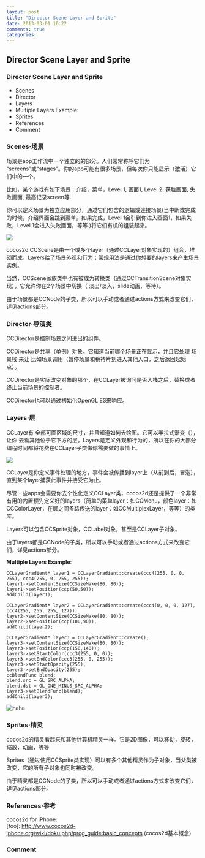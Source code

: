 ```yaml
---
layout: post
title: "Director Scene Layer and Sprite"
date: 2013-03-01 16:22
comments: true
categories: 
---
```



## Director Scene Layer and Sprite

### Director Scene Layer and Sprite
- Scenes
- Director
- Layers
- Multiple Layers Example:
- Sprites
- References
- Comment


### Scenes·场景
<div style='display:none'>
A scene (implemented with the CCScene object) is more or less an independent piece of the app workflow. Some people may call them “screens” or “stages”. Your app can have many scenes, but only one of them is active at a given time.
</div>

场景是app工作流中一个独立的的部分。人们常常称呼它们为 “screens”或“stages”。你的app可能有很多场景，但每次你只能显示（激活）它们中的一个。

<div style='display:none'>
For example, you could have a game with the following scenes: Intro, Menu, Level 1, Cutscene 1, Level 2, Winning cutscene, losing cutscene, High scores screen.
</div>

比如，某个游戏有如下场景：介绍，菜单，Level 1, 画面1, Level 2, 获胜画面, 失败画面, 最高记录screen等.

<div style='display:none'>
You can define every one of these scenes more or less as separate apps; there is a bit of glue between them containing the logic for connecting scenes (the intro goes to the menu when interrupted or finishing, Level 1 can lead you to the cutscene 1 if finished or to the losing cutscene if you lose, etc.).
</div>

你可以定义场景为独立应用部分，通过它们包含的逻辑或连接场景(当中断或完成的时候，介绍界面会跳到菜单。如果完成，Level 1会引到你进入画面1，如果失败，Level 1会进入失败画面，等等.)将它们有机的组装起来。


<div style='display:none'>
	-Cutscene 画面剪辑
</div>


![](http://www.cocos2d-x.org/attachments/1591/scenes650x144.png)


<div style='display:none'>
A cocos2d CCScene is composed of one or more layers (implemented with the CCLayer object), all of them piled up. Layers give the scene an appearance and behavior; the normal use case is to just make instances of Scene with the layers that you want.
</div>

cocos2d CCScene是由一个或多个layer（通过CCLayer对象实现的）组合，堆砌而成。Layers给了场景外观和行为；常规用法是通过你想要的layers来产生场景实例。

<div style='display:none'>
There is also a family of CCScene classes called transitions (implemented with the CCTransitionScene object) which allow you to make transitions between two scenes (fade out/in, slide from a side, etc).
</div>

当然，CCScene家族类中也有被成为转换类（通过CCTransitionScene对象实现），它允许你在2个场景中切换（ 淡出/淡入，slide动画，等待）。


<div style='display:none'>
Since scenes are subclasses of CCNode, they can be transformed manually or by using actions. See Actions for more detail about actions.
</div>

由于场景都是CCNode的子类，所以可以手动或者通过actions方式来改变它们，详见actions部分。


<div style='display:none'>
- See more at: http://www.cocos2d-x.org/projects/cocos2d-x/wiki/Director_Scene_Layer_and_Sprite#sthash.jF0fVw56.dpuf
</div>



### Director·导演类

<div style='display:none'>
The CCDirector is the component which takes care of going back and forth between scenes.
</div>

CCDirector是控制场景之间进出的组件。

<div style='display:none'>
The CCDirector is a shared (singleton) object. It knows which scene is currently active, and it handles a stack of scenes to allow things like “scene calls” (pausing a Scene and putting it on hold while another enters, and then returning to the original). The CCDirector is the one who will actually change the CCScene, after a CCLayer has asked for push, replacement or end of the current scene.
</div>

CCDirector是共享（单例）对象。它知道当前哪个场景正在显示，并且它处理 场景栈 来让 比如场景调用（暂停场景和稍待片刻进入其他入口，之后返回起始点）。

CCDirector是实际改变对象的那个，在CCLayer被询问是否入栈之后，替换或者终止当前场景的控制者。

<div style='display:none'>
The CCDirector is also responsible for initializing OpenGL ES.
</div>

CCDirector也可以通过初始化OpenGL ES来响应。

<div style='display:none'>
- See more at: http://www.cocos2d-x.org/projects/cocos2d-x/wiki/Director_Scene_Layer_and_Sprite#sthash.jF0fVw56.dpuf
</div>



### Layers·层

<div style='display:none'>
A CCLayer has a size of the whole drawable area, and knows how to draw itself. It can be semi transparent (having holes and/or partial transparency in some/all places), allowing to see other layers behind it. Layers are the ones defining appearance and behavior, so most of your programming time will be spent coding CCLayer subclasses that do what you need.
</div>

CCLayer有 全部可画区域的尺寸，并且知道如何去绘图。它可以半拉式渐变（），让你 去看其他位于它下方的层。Layers是定义外观和行为的，所以在你的大部分编程时间都将花费在CCLayer子类做你需要做的事情上。

![](http://www.cocos2d-x.org/attachments/1592/layers.png)


<div style='display:none'>
The CCLayer is where you define event handlers. Events are propagated to layers (from front to back) until some layer catches the event and accepts it.
</div>

CCLayer是你定义事件处理的地方，事件会被传播到layer上（从前到后，冒泡），直到某个layer捕获此事件并接受它为止。

<div style='display:none'>
Although some serious apps will require you to define custom CCLayer classes, cocos2d provides a library of useful predefined layers (a simple menu layer: CCMenu, a color layer: CCColorLayer, a multiplexor between other layers: CCMultiplexLayer, and more ).
</div>

尽管一些apps会需要你去个性化定义CCLayer类，cocos2d还是提供了一个非常有用的内置预先定义好的layers（简单的菜单layer：如CCMenu，颜色layer：如CCColorLayer，在层之间多路传送的layer：如CCMultiplexLayer，等等）的类库。


<div style='display:none'>
Layers can contain CCSprite objects, CCLabel objects and even other CCLayer objects as children.
</div>

Layers可以包含CCSprite对象，CCLabel对象，甚至是CCLayer子对象。


<div style='display:none'>
Since layers are subclass of CCNode, they can be transformed manually or by using actions. See Actions for more detail about actions.
</div>

由于layers都是CCNode的子类，所以可以手动或者通过actions方式来改变它们，详见actions部分。
 


__Multiple Layers Example__:

	CCLayerGradient* layer1 = CCLayerGradient::create(ccc4(255, 0, 0, 255), ccc4(255, 0, 255, 255)); 
	layer1->setContentSize(CCSizeMake(80, 80)); 
	layer1->setPosition(ccp(50,50)); 
	addChild(layer1); 

	CCLayerGradient* layer2 = CCLayerGradient::create(ccc4(0, 0, 0, 127), ccc4(255, 255, 255, 127)); 
	layer2->setContentSize(CCSizeMake(80, 80)); 
	layer2->setPosition(ccp(100,90)); 
	addChild(layer2); 

	CCLayerGradient* layer3 = CCLayerGradient::create(); 
	layer3->setContentSize(CCSizeMake(80, 80)); 
	layer3->setPosition(ccp(150,140)); 
	layer3->setStartColor(ccc3(255, 0, 0)); 
	layer3->setEndColor(ccc3(255, 0, 255)); 
	layer3->setStartOpacity(255); 
	layer3->setEndOpacity(255); 
	ccBlendFunc blend; 
	blend.src = GL_SRC_ALPHA; 
	blend.dst = GL_ONE_MINUS_SRC_ALPHA; 
	layer3->setBlendFunc(blend); 
	addChild(layer3); 



![haha](http://www.cocos2d-x.org/attachments/download/1657)

<div style='display:none'>
- See more at: http://www.cocos2d-x.org/projects/cocos2d-x/wiki/Director_Scene_Layer_and_Sprite#sthash.jF0fVw56.dpuf
</div>


### Sprites·精灵

<div style='display:none'>
A cocos2d' sprite is like any other computer sprite. It is a 2D image that can be moved, rotated, scaled, animated, etc.
</div>

cocos2d的精灵看起来和其他计算机精灵一样。它是2D图像，可以移动，旋转，缩放，动画，等等

<div style='display:none'>
Sprites (implemented using the CCSprite class) can have other sprites as children. When a parent is transformed, all its children are transformed as well.
</div>

Sprites（通过使用CCSprite类实现）可以有多个其他精灵作为子对象，当父类被改变，它的所有子对象也同时被改变。

<div style='display:none'>
Since sprites are subclass of CCNode, they can be transformed manually or by using actions. See Actions for more detail about actions.
</div>

由于精灵都是CCNode的子类，所以可以手动或者通过actions方式来改变它们，详见actions部分。



###  References·参考

cocos2d for iPhone:  
[foo]: http://www.cocos2d-iphone.org/wiki/doku.php/prog_guide:basic_concepts (cocos2d基本概念)

 


### Comment

